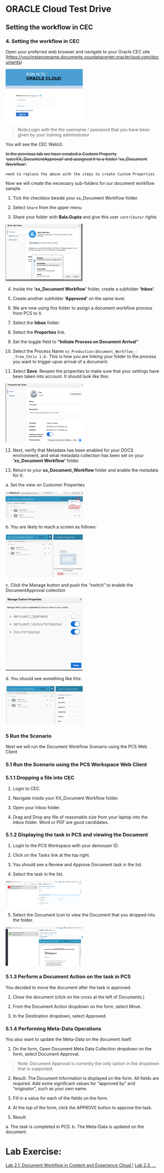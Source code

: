 # ORACLE Cloud Test Drive #

## Setting the workflow in CEC ##

### 4.	Setting the workflow in CEC ###

Open your preferred web browser and navigate to your Oracle CEC site (https://yourinstancename.documents.yourdatacenter.oraclecloud.com/documents)
 
<img src="images/2.4.1.png" width="50%"/>
 
>Note:Login with the the username / password that you have been given by your training administrator

You will see the CEC WebUI.


~~In the previous lab we have created a Custom Property ‘userXX_DocumentApproval’ and assigned it to a folder ‘xx_Document Workflow’.~~

``need to replace the above with the steps to create Custom Properties``

Now we will create the necessary sub-folders for our document workflow sample. 

1.	Tick the checkbox beside your xx_Document Workflow folder. 

2.	Select ``Share`` from the upper menu

3.	Share your folder with **Bala.Gupta** and give this user ``contributor`` rights

<img src="images/2.4.3.png" width="50%"/>

4.	Inside the **‘xx_Document Workflow’** folder, create a subfolder **‘Inbox’**.

5.	Create another subfolder **‘Approved’** on the same level.

6.	We are now using this folder to assign a document workflow process from PCS to it.

7.	Select the **Inbox** folder. 

8.	Select the **Properties** link.

9.	Set the toggle field to **“Initiate Process on Document Arrival”**

10.	Select the Process Name ``xx_Production:Document_Workflow_-_from_Chris 1.0.`` This is how you are linking your folder to the process you want to trigger upon arrival of a document.

11.	Select **Save**. Reopen the properties to make sure that your settings have been taken into account. It should look like this:

<img src="images/2.4.11.png" width="50%"/>

12.	Next, verify that Metadata has been enabled for your DOCS environment, and what metadata collection has been set on your **‘xx_Document Workflow’** folder. 

13.	Return to your **xx_Document_Workflow** folder and enable the metadata for it: 

a.	Set the view on Customer Properties 

<img src="images/2.4.14.png" width="50%"/>

b.	You are likely to reach a screen as follows:

<img src="images/2.4.15.png" width="50%"/>

c.	Click the Manage button and push the “switch” to enable the DocumentApproval collection

<img src="images/2.4.16.png" width="50%"/>

d.	You should see something like this:

<img src="images/2.4.17.png" width="50%"/>

### 5	Run the Scenario ###

Next we will run the Document Workflow Scenario using the PCS Web Client 

### 5.1	Run the Scenario using the PCS Workspace Web Client ###

### 5.1.1	Dropping a file into CEC ###

1.	Login to CEC. 

2.	Navigate inside your XX_Document Workflow folder.

3.	Open your Inbox folder.

4.	Drag and Drop any file of reasonable size from your laptop into the Inbox folder. Word or PDF are good candidates.


### 5.1.2	Displaying the task in PCS and viewing the Document ###

1.	Login to the PCS Workspace with your demouser ID. 

2.	Click on the Tasks link  at the top right.

3.	You should see a Review and Approve Document task in the list.

4.	Select the task in the list.

<img src="images/2.5.4.png" width="50%"/>

5.	Select the Document Icon to view the Document that you dropped into the folder.

<img src="images/2.5.5.png" width="50%"/> 

### 5.1.3	Perform a Document Action on the task in PCS ###

You decided to move the document after the task is approved.

1.	Close the document (click on the cross at the left of Documents.)

2.	From the Document Action dropdown on the form, select Move.

3.	In the Destination dropdown, select Approved.

### 5.1.4	Performing Meta-Data Operations ###

You also want to update the Meta-Data on the document itself. 

1.	On the form, Open Document Meta Data Collection dropdown on the form, select Document Approval.

>Note: Document Approval is currently the only option in the dropdown that is supported.

2.	Result:  The Document Information is displayed on the form. All fields are required. Add some significant values for “approved by” and “originator”, such as your own name.

3.	Fill in a value for each of the fields on the form.

4.	At the top of the form, click the APPROVE button to approve the task.

5.	Result:

a.	The task is completed in PCS.
b.	The Meta-Data is updated on the document.


# Lab Exercise: #
[Lab 2.1. Document Workflow in Content and Experience Cloud ](201-CecsPCSLab.md) | [Lab 2.3. ... ](203-CecsPCSLab.md)

